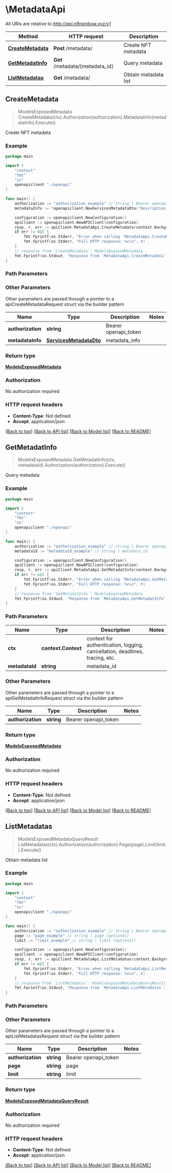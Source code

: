 # \MetadataApi

All URIs are relative to *http://api.nftrainbow.xyz/v1*

Method | HTTP request | Description
------------- | ------------- | -------------
[**CreateMetadata**](MetadataApi.md#CreateMetadata) | **Post** /metadata/ | Create NFT metadata
[**GetMetadatInfo**](MetadataApi.md#GetMetadatInfo) | **Get** /metadata/{metadata_id} | Query metadata
[**ListMetadatas**](MetadataApi.md#ListMetadatas) | **Get** /metadata/ | Obtain metadata list



## CreateMetadata

> ModelsExposedMetadata CreateMetadata(ctx).Authorization(authorization).MetadataInfo(metadataInfo).Execute()

Create NFT metadata



### Example

```go
package main

import (
    "context"
    "fmt"
    "os"
    openapiclient "./openapi"
)

func main() {
    authorization := "authorization_example" // string | Bearer openapi_token
    metadataInfo := *openapiclient.NewServicesMetadataDto("Description_example", "Image_example", "Name_example") // ServicesMetadataDto | metadata_info

    configuration := openapiclient.NewConfiguration()
    apiClient := openapiclient.NewAPIClient(configuration)
    resp, r, err := apiClient.MetadataApi.CreateMetadata(context.Background()).Authorization(authorization).MetadataInfo(metadataInfo).Execute()
    if err != nil {
        fmt.Fprintf(os.Stderr, "Error when calling `MetadataApi.CreateMetadata``: %v\n", err)
        fmt.Fprintf(os.Stderr, "Full HTTP response: %v\n", r)
    }
    // response from `CreateMetadata`: ModelsExposedMetadata
    fmt.Fprintf(os.Stdout, "Response from `MetadataApi.CreateMetadata`: %v\n", resp)
}
```

### Path Parameters



### Other Parameters

Other parameters are passed through a pointer to a apiCreateMetadataRequest struct via the builder pattern


Name | Type | Description  | Notes
------------- | ------------- | ------------- | -------------
 **authorization** | **string** | Bearer openapi_token | 
 **metadataInfo** | [**ServicesMetadataDto**](ServicesMetadataDto.md) | metadata_info | 

### Return type

[**ModelsExposedMetadata**](ModelsExposedMetadata.md)

### Authorization

No authorization required

### HTTP request headers

- **Content-Type**: Not defined
- **Accept**: application/json

[[Back to top]](#) [[Back to API list]](../README.md#documentation-for-api-endpoints)
[[Back to Model list]](../README.md#documentation-for-models)
[[Back to README]](../README.md)


## GetMetadatInfo

> ModelsExposedMetadata GetMetadatInfo(ctx, metadataId).Authorization(authorization).Execute()

Query metadata



### Example

```go
package main

import (
    "context"
    "fmt"
    "os"
    openapiclient "./openapi"
)

func main() {
    authorization := "authorization_example" // string | Bearer openapi_token
    metadataId := "metadataId_example" // string | metadata_id

    configuration := openapiclient.NewConfiguration()
    apiClient := openapiclient.NewAPIClient(configuration)
    resp, r, err := apiClient.MetadataApi.GetMetadatInfo(context.Background(), metadataId).Authorization(authorization).Execute()
    if err != nil {
        fmt.Fprintf(os.Stderr, "Error when calling `MetadataApi.GetMetadatInfo``: %v\n", err)
        fmt.Fprintf(os.Stderr, "Full HTTP response: %v\n", r)
    }
    // response from `GetMetadatInfo`: ModelsExposedMetadata
    fmt.Fprintf(os.Stdout, "Response from `MetadataApi.GetMetadatInfo`: %v\n", resp)
}
```

### Path Parameters


Name | Type | Description  | Notes
------------- | ------------- | ------------- | -------------
**ctx** | **context.Context** | context for authentication, logging, cancellation, deadlines, tracing, etc.
**metadataId** | **string** | metadata_id | 

### Other Parameters

Other parameters are passed through a pointer to a apiGetMetadatInfoRequest struct via the builder pattern


Name | Type | Description  | Notes
------------- | ------------- | ------------- | -------------
 **authorization** | **string** | Bearer openapi_token | 


### Return type

[**ModelsExposedMetadata**](ModelsExposedMetadata.md)

### Authorization

No authorization required

### HTTP request headers

- **Content-Type**: Not defined
- **Accept**: application/json

[[Back to top]](#) [[Back to API list]](../README.md#documentation-for-api-endpoints)
[[Back to Model list]](../README.md#documentation-for-models)
[[Back to README]](../README.md)


## ListMetadatas

> ModelsExposedMetadataQueryResult ListMetadatas(ctx).Authorization(authorization).Page(page).Limit(limit).Execute()

Obtain metadata list



### Example

```go
package main

import (
    "context"
    "fmt"
    "os"
    openapiclient "./openapi"
)

func main() {
    authorization := "authorization_example" // string | Bearer openapi_token
    page := "page_example" // string | page (optional)
    limit := "limit_example" // string | limit (optional)

    configuration := openapiclient.NewConfiguration()
    apiClient := openapiclient.NewAPIClient(configuration)
    resp, r, err := apiClient.MetadataApi.ListMetadatas(context.Background()).Authorization(authorization).Page(page).Limit(limit).Execute()
    if err != nil {
        fmt.Fprintf(os.Stderr, "Error when calling `MetadataApi.ListMetadatas``: %v\n", err)
        fmt.Fprintf(os.Stderr, "Full HTTP response: %v\n", r)
    }
    // response from `ListMetadatas`: ModelsExposedMetadataQueryResult
    fmt.Fprintf(os.Stdout, "Response from `MetadataApi.ListMetadatas`: %v\n", resp)
}
```

### Path Parameters



### Other Parameters

Other parameters are passed through a pointer to a apiListMetadatasRequest struct via the builder pattern


Name | Type | Description  | Notes
------------- | ------------- | ------------- | -------------
 **authorization** | **string** | Bearer openapi_token | 
 **page** | **string** | page | 
 **limit** | **string** | limit | 

### Return type

[**ModelsExposedMetadataQueryResult**](ModelsExposedMetadataQueryResult.md)

### Authorization

No authorization required

### HTTP request headers

- **Content-Type**: Not defined
- **Accept**: application/json

[[Back to top]](#) [[Back to API list]](../README.md#documentation-for-api-endpoints)
[[Back to Model list]](../README.md#documentation-for-models)
[[Back to README]](../README.md)

